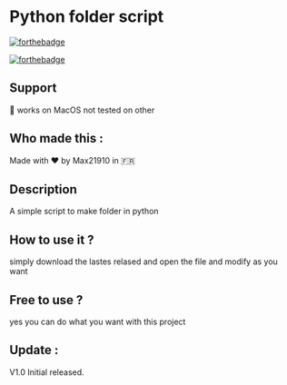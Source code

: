 # Python folder script

[![forthebadge](https://forthebadge.com/images/badges/built-with-love.svg)](https://forthebadge.com)

[![forthebadge](https://forthebadge.com/images/badges/built-by-developers.svg)](https://forthebadge.com)
## Support 
📱 works on MacOS not tested on other 

## Who made this :
Made with ❤️ by Max21910 in 🇫🇷
## Description
A simple script to make folder in python
## How to use it ?
simply download the lastes relased and open the file and modify as you want

## Free to use ?
yes you can do what you want with this project
## Update : 

V1.0 Initial released. 

